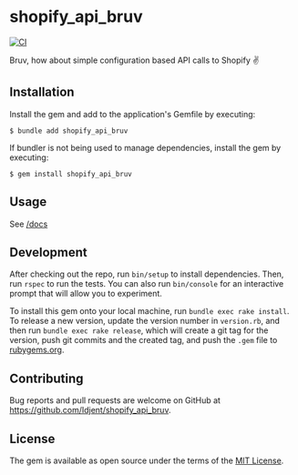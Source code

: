 # shopify_api_bruv
[![CI](https://github.com/Idjent/shopify_api_bruv/actions/workflows/build.yml/badge.svg)](https://github.com/Idjent/shopify_api_bruv/actions/workflows/build.yml)

Bruv, how about simple configuration based API calls to Shopify ✌️

## Installation

Install the gem and add to the application's Gemfile by executing:

    $ bundle add shopify_api_bruv

If bundler is not being used to manage dependencies, install the gem by executing:

    $ gem install shopify_api_bruv

## Usage

See [/docs](docs/README.md)

## Development

After checking out the repo, run `bin/setup` to install dependencies. Then, run `rspec` to run the tests. You can also run `bin/console` for an interactive prompt that will allow you to experiment.

To install this gem onto your local machine, run `bundle exec rake install`. To release a new version, update the version number in `version.rb`, and then run `bundle exec rake release`, which will create a git tag for the version, push git commits and the created tag, and push the `.gem` file to [rubygems.org](https://rubygems.org).

## Contributing

Bug reports and pull requests are welcome on GitHub at https://github.com/Idjent/shopify_api_bruv.

## License

The gem is available as open source under the terms of the [MIT License](https://opensource.org/licenses/MIT).
